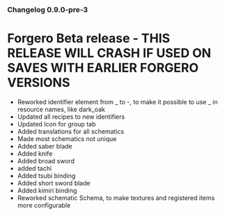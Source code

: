 ### Changelog 0.9.0-pre-3

# Forgero Beta release - THIS RELEASE WILL CRASH IF USED ON SAVES WITH EARLIER FORGERO VERSIONS

* Reworked identifier element from _ to -, to make it possible to use _ in resource names, like dark_oak
* Updated all recipes to new identifiers
* Updated Icon for group tab
* Added translations for all schematics
* Made most schematics not unique
* Added saber blade
* Added knife
* Added broad sword
* added tachi
* Added tsubi binding
* Added short sword blade
* Added kimiri binding
* Reworked schematic Schema, to make textures and registered items more configurable
